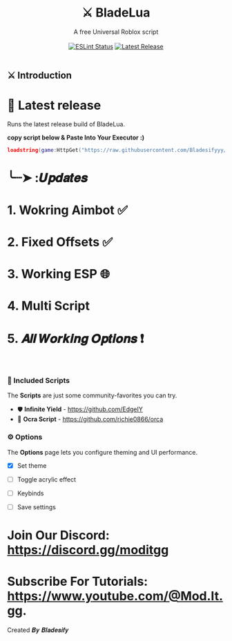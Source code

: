 <h1 align="center">⚔️ BladeLua</h1>
<div align="center">A free Universal Roblox script</div>
<br>
<div align="center">
	<a href="https://github.com/Bladesifyyy"><img src="https://github.com/richie0866/orca/actions/workflows/eslint.yaml/badge.svg" alt="ESLint Status" /></a>
	<a href="https://github.com/Bladesifyyy/BladeLua.main/blob/Updates/BladeLuaV1"><img src="https://img.shields.io/github/v/release/richie0866/orca?include_prereleases" alt="Latest Release" /></a>
</div>
<div>&nbsp;</div>

## ⚔️ Introduction
# 📌 Latest release
Runs the latest release build of BladeLua.

__copy script below & Paste Into Your Executor :)__
 ```lua
loadstring(game:HttpGet("https://raw.githubusercontent.com/Bladesifyyy/BladeLua.main/Updates/BladeLuaV1", true))() 
```
# ╰┈➤   :𝑼𝒑𝒅𝒂𝒕𝒆𝒔
# 1. Wokring Aimbot ✅
# 2. Fixed Offsets ✅
# 3. Working ESP 🌐
# 4. Multi Script
# 5. 𝑨𝒍𝒍 𝑾𝒐𝒓𝒌𝒊𝒏𝒈 𝑶𝒑𝒕𝒊𝒐𝒏𝒔 ❗
&nbsp;

### :newspaper: Included Scripts

The **Scripts** are just some community-favorites you can try.

- :shield: **Infinite Yield** - https://github.com/EdgeIY
- 🐋 **Ocra Script** - https://github.com/richie0866/orca
### :gear: Options

The **Options** page lets you configure theming and UI performance.

 - [x] Set theme
 - [ ] Toggle acrylic effect
 - [ ] Keybinds
 - [ ] Save settings


# Join Our Discord: https://discord.gg/moditgg
# Subscribe For Tutorials: https://www.youtube.com/@Mod.It.gg.

Created 𝑩𝒚 𝑩𝒍𝒂𝒅𝒆𝒔𝒊𝒇𝒚
